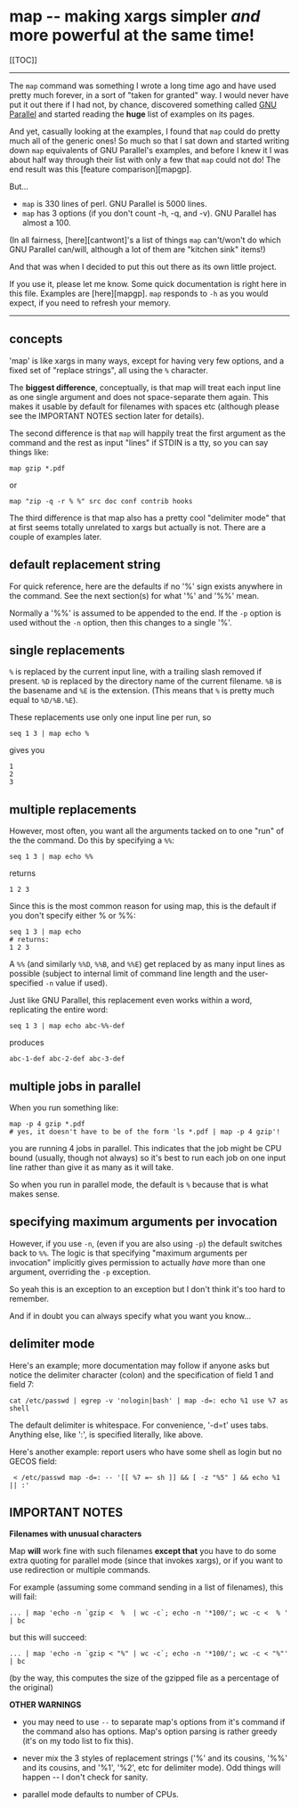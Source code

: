 # map -- making xargs simpler *and* more powerful at the same time!

[[TOC]]

----

The `map` command was something I wrote a long time ago and have used pretty
much forever, in a sort of "taken for granted" way.  I would never have put it
out there if I had not, by chance, discovered something called [GNU
Parallel][gp] and started reading the **huge** list of examples on its pages.

And yet, casually looking at the examples, I found that `map` could do pretty
much all of the generic ones!  So much so that I sat down and started writing
down `map` equivalents of GNU Parallel's examples, and before I knew it I was
about half way through their list with only a few that `map` could not do!
The end result was this [feature comparison][mapgp].

But...

  * `map` is 330 lines of perl.  GNU Parallel is 5000 lines.
  * `map` has 3 options (if you don't count -h, -q, and -v).  GNU Parallel has
    almost a 100.

(In all fairness, [here][cantwont]'s a list of things `map` can't/won't do
which GNU Parallel can/will, although a lot of them are "kitchen sink" items!)

And that was when I decided to put this out there as its own little project.

If you use it, please let me know.  Some quick documentation is right here in
this file.  Examples are [here][mapgp].  `map` responds to `-h` as you would
expect, if you need to refresh your memory.

[gp]: http://www.gnu.org/software/parallel/

----

## concepts

'map' is like xargs in many ways, except for having very few options, and a
fixed set of "replace strings", all using the `%` character.

The **biggest difference**, conceptually, is that map will treat each input
line as one single argument and does not space-separate them again.  This
makes it usable by default for filenames with spaces etc (although please see
the IMPORTANT NOTES section later for details).

The second difference is that `map` will happily treat the first argument as
the command and the rest as input "lines" if STDIN is a tty, so you can say
things like:

    map gzip *.pdf

or

    map "zip -q -r % %" src doc conf contrib hooks

The third difference is that map also has a pretty cool "delimiter
mode" that at first seems totally unrelated to xargs but actually is not.
There are a couple of examples later.

## default replacement string

For quick reference, here are the defaults if no '%' sign exists anywhere in
the command.  See the next section(s) for what '%' and '%%' mean.

Normally a '%%' is assumed to be appended to the end.  If the `-p` option is
used without the `-n` option, then this changes to a single '%'.

## single replacements

`%` is replaced by the current input line, with a trailing slash removed if
present.  `%D` is replaced by the directory name of the current filename.
`%B` is the basename and `%E` is the extension.  (This means that `%` is
pretty much equal to `%D/%B.%E`).

These replacements use only one input line per run, so

    seq 1 3 | map echo %

gives you

    1
    2
    3

## multiple replacements

However, most often, you want all the arguments tacked on to one "run" of the
the command.  Do this by specifying a `%%`:

    seq 1 3 | map echo %%

returns

    1 2 3

Since this is the most common reason for using map, this is the default if you
don't specify either % or %%:

    seq 1 3 | map echo
    # returns:
    1 2 3

A `%%` (and similarly `%%D`, `%%B`, and `%%E`) get replaced by as many input
lines as possible (subject to internal limit of command line length and the
user-specified `-n` value if used).

Just like GNU Parallel, this replacement even works within a word, replicating
the entire word:

    seq 1 3 | map echo abc-%%-def

produces

    abc-1-def abc-2-def abc-3-def

## multiple jobs in parallel

When you run something like:

    map -p 4 gzip *.pdf
    # yes, it doesn't have to be of the form 'ls *.pdf | map -p 4 gzip'!

you are running 4 jobs in parallel.  This indicates that the job might be CPU
bound (usually, though not always) so it's best to run each job on one input
line rather than give it as many as it will take.

So when you run in parallel mode, the default is `%` because that is what
makes sense.

## specifying maximum arguments per invocation

However, if you use `-n`, (even if you are also using `-p`) the default
switches back to `%%`.  The logic is that specifying "maximum arguments per
invocation" implicitly gives permission to actually *have* more than one
argument, overriding the `-p` exception.

So yeah this is an exception to an exception but I don't think it's too hard
to remember.

And if in doubt you can always specify what you want you know...

## delimiter mode

Here's an example; more documentation may follow if anyone asks but notice the
delimiter character (colon) and the specification of field 1 and field 7:

    cat /etc/passwd | egrep -v 'nologin|bash' | map -d=: echo %1 use %7 as shell

The default delimiter is whitespace.  For convenience, '-d=t' uses tabs.
Anything else, like ':', is specified literally, like above.

Here's another example: report users who have some shell as login but no GECOS
field:

     < /etc/passwd map -d=: -- '[[ %7 =~ sh ]] && [ -z "%5" ] && echo %1 || :'

## IMPORTANT NOTES

**Filenames with unusual characters**

Map **will** work fine with such filenames **except that** you have to do some
extra quoting for parallel mode (since that invokes xargs), or if you want to
use redirection or multiple commands.

For example (assuming some command sending in a list of filenames), this will
fail:

    ... | map 'echo -n `gzip <  %  | wc -c`; echo -n '*100/'; wc -c <  % ' | bc

but this will succeed:

    ... | map 'echo -n `gzip < "%" | wc -c`; echo -n '*100/'; wc -c < "%"' | bc

(by the way, this computes the size of the gzipped file as a percentage of the
original)

**OTHER WARNINGS**

  * you may need to use `--` to separate map's options from it's command if
    the command also has options.  Map's option parsing is rather greedy (it's
    on my todo list to fix this).

  * never mix the 3 styles of replacement strings ('%' and its cousins, '%%'
    and its cousins, and '%1', '%2', etc for delimiter mode).  Odd things will
    happen -- I don't check for sanity.

  * parallel mode defaults to number of CPUs.
